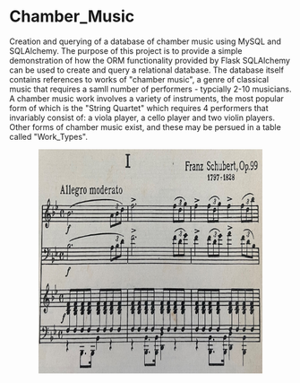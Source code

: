 # Chamber_Music
Creation and querying of a database of chamber music using MySQL and SQLAlchemy.
The purpose of this project is to provide a simple demonstration of how the ORM functionality provided by Flask SQLAlchemy can be used to create and query a relational database. The database itself contains references to works of "chamber music", a genre of classical music that requires a samll number of performers - typcially 2-10 musicians. A chamber music work involves a variety of instruments, the most popular form of which is the "String Quartet" which requires 4 performers that invariably consist of: a viola player, a cello player and two violin players. Other forms of chamber music exist, and these may be persued in a table called "Work_Types".

<p align="center">
    <img src="https://raw.githubusercontent.com/JerryGreenough/Chamber_Music/master/images/schubert_piano_trio.JPG" width="400" height="400">  
</p>
